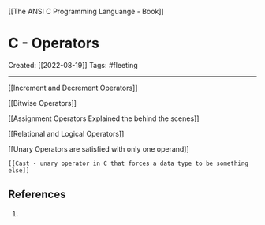 [[The ANSI C Programming Languange - Book]]

# C - Operators
Created:  [[2022-08-19]]
Tags: #fleeting 

---
[[Increment and Decrement Operators]] 


[[Bitwise Operators]]


[[Assignment Operators Explained the behind the scenes]] 


[[Relational and Logical Operators]]


[[Unary Operators are satisfied with only one operand]]
    
    [[Cast - unary operator in C that forces a data type to be something else]]













## References
1. 